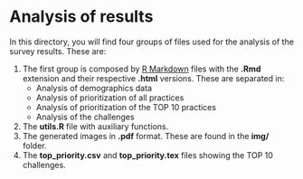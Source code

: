 # Analysis of results

In this directory, you will find four groups of files used for 
the analysis of the survey results. These are:

1. The first group is composed by [R Markdown](https://rmarkdown.rstudio.com/) 
   files with the **.Rmd** extension and their respective **.html** versions. These are separated in:
   - Analysis of demographics data
   - Analysis of prioritization of all practices
   - Analysis of prioritization of the TOP 10 practices
   - Analysis of the challenges
2. The **utils.R** file with auxiliary functions.
3. The generated images in **.pdf** format. These are found in the **img/** folder.
4. The **top_priority.csv** and **top_priority.tex** files showing the TOP 10 challenges.